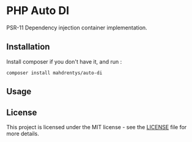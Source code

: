 # PHP Auto DI

PSR-11 Dependency injection container implementation.

## Installation

Install composer if you don't have it, and run :

```
composer install mahdrentys/auto-di
```

## Usage


## License

This project is licensed under the MIT license - see the [LICENSE](LICENSE) file for more details.